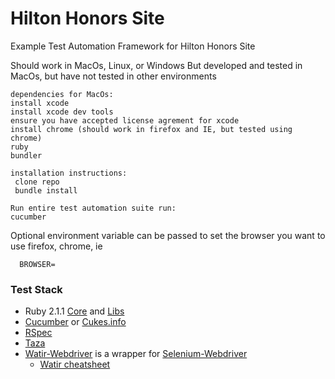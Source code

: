 Hilton Honors Site
==========================

Example Test Automation Framework for Hilton Honors Site

Should work in MacOs, Linux, or Windows
But developed and tested in MacOs, but have not tested in other environments

```
dependencies for MacOs:
install xcode
install xcode dev tools
ensure you have accepted license agrement for xcode
install chrome (should work in firefox and IE, but tested using chrome)
ruby
bundler

installation instructions:
 clone repo
 bundle install

Run entire test automation suite run:
cucumber 
```

Optional environment variable can be passed to set the browser you want to use firefox, chrome, ie

```
  BROWSER= 
```

### Test Stack
* Ruby 2.1.1 [Core](http://www.ruby-doc.org/core-2.1.1/) and [Libs](http://www.ruby-doc.org/stdlib-2.1.1/)
* [Cucumber](https://github.com/cucumber/cucumber/wiki/_pages) or [Cukes.info](http://cukes.info/)
* [RSpec](https://github.com/rspec/rspec)
* [Taza](https://github.com/scudco/taza/wiki)
* [Watir-Webdriver](http://rubydoc.info/gems/watir-webdriver/YARD) is a wrapper for [Selenium-Webdriver](http://selenium.googlecode.com/git/docs/api/rb/index.html)
    * [Watir cheatsheet](http://pettichord.com/watirtutorial/docs/watir_cheat_sheet/WTR/Methods%20supported%20by%20Element.html)